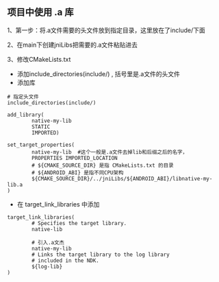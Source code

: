 ## 项目中使用 .a 库

1、第一步：将.a文件需要的头文件放到指定目录，这里放在了include/下面

2、在main下创建jniLibs把需要的.a文件粘贴进去

3、修改CMakeLists.txt

- 添加include_directories(include/) , 括号里是.a文件的头文件
- 添加库
```
# 指定头文件
include_directories(include/)

add_library(
        native-my-lib
        STATIC
        IMPORTED)

set_target_properties(
        native-my-lib  #这个一般是.a文件去掉lib和后缀之后的名字，
        PROPERTIES IMPORTED_LOCATION
        # ${CMAKE_SOURCE_DIR} 是指 CMakeLists.txt 的目录
        # ${ANDROID_ABI} 是指不同CPU架构
        ${CMAKE_SOURCE_DIR}/../jniLibs/${ANDROID_ABI}/libnative-my-lib.a
)
```
- 在 target_link_libraries 中添加
```
target_link_libraries(
        # Specifies the target library.
        native-lib

        # 引入.a文杰
        native-my-lib
        # Links the target library to the log library
        # included in the NDK.
        ${log-lib}
)
```